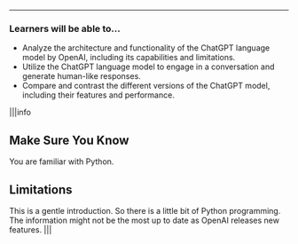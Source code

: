 ---

### Learners will be able to...
- Analyze the architecture and functionality of the ChatGPT language model by OpenAI, including its capabilities and limitations.
- Utilize the ChatGPT language model to engage in a conversation and generate human-like responses.
- Compare and contrast the different versions of the ChatGPT model, including their features and performance.

|||info
## Make Sure You Know
You are familiar with Python.

## Limitations
This is a gentle introduction. So there is a little bit of Python programming. The information might not be the most up to date as OpenAI releases new features.
|||
